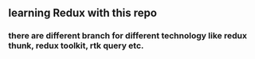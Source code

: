 ## learning Redux with this repo

### there are different branch for different technology like redux thunk, redux toolkit, rtk query etc.